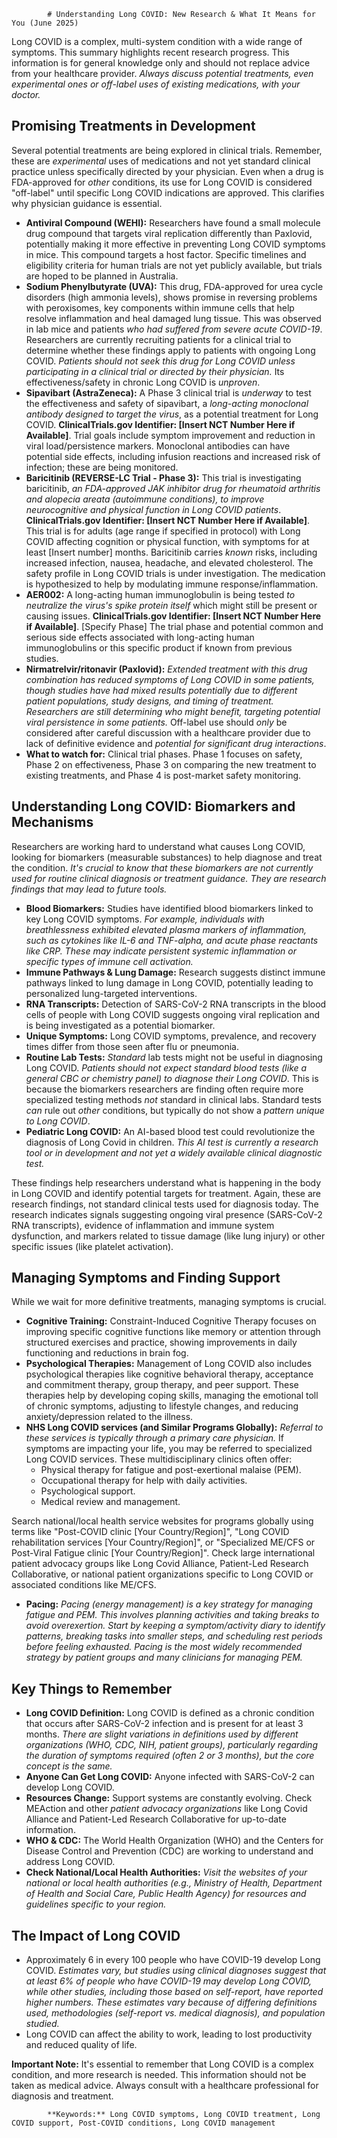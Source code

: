 
            # Understanding Long COVID: New Research & What It Means for You (June 2025)

Long COVID is a complex, multi-system condition with a wide range of symptoms. This summary highlights recent research progress. This information is for general knowledge only and should not replace advice from your healthcare provider. *Always discuss potential treatments, even experimental ones or off-label uses of existing medications, with your doctor.*

## Promising Treatments in Development

Several potential treatments are being explored in clinical trials. Remember, these are *experimental* uses of medications and not yet standard clinical practice unless specifically directed by your physician. Even when a drug is FDA-approved for *other* conditions, its use for Long COVID is considered "off-label" until specific Long COVID indications are approved. This clarifies why physician guidance is essential.

*   **Antiviral Compound (WEHI):** Researchers have found a small molecule drug compound that targets viral replication differently than Paxlovid, potentially making it more effective in preventing Long COVID symptoms in mice. This compound targets a host factor. Specific timelines and eligibility criteria for human trials are not yet publicly available, but trials are hoped to be planned in Australia.
*   **Sodium Phenylbutyrate (UVA):** This drug, FDA-approved for urea cycle disorders (high ammonia levels), shows promise in reversing problems with peroxisomes, key components within immune cells that help resolve inflammation and heal damaged lung tissue. This was observed in lab mice and patients *who had suffered from severe acute COVID-19*. Researchers are currently recruiting patients for a clinical trial to determine whether these findings apply to patients with ongoing Long COVID. *Patients should not seek this drug for Long COVID unless participating in a clinical trial or directed by their physician.* Its effectiveness/safety in chronic Long COVID is *unproven*.
*   **Sipavibart (AstraZeneca):** A Phase 3 clinical trial is *underway* to test the effectiveness and safety of sipavibart, a *long-acting monoclonal antibody designed to target the virus*, as a potential treatment for Long COVID. **ClinicalTrials.gov Identifier: [Insert NCT Number Here if Available]**. Trial goals include symptom improvement and reduction in viral load/persistence markers. Monoclonal antibodies can have potential side effects, including infusion reactions and increased risk of infection; these are being monitored.
*   **Baricitinib (REVERSE-LC Trial - Phase 3):** This trial is investigating baricitinib, *an FDA-approved JAK inhibitor drug for rheumatoid arthritis and alopecia areata (autoimmune conditions), to improve neurocognitive and physical function in Long COVID patients*. **ClinicalTrials.gov Identifier: [Insert NCT Number Here if Available]**. This trial is for adults (age range if specified in protocol) with Long COVID affecting cognition or physical function, with symptoms for at least [Insert number] months. Baricitinib carries *known* risks, including increased infection, nausea, headache, and elevated cholesterol. The safety profile in Long COVID trials is under investigation. The medication is hypothesized to help by modulating immune response/inflammation.
*   **AER002:** A long-acting human immunoglobulin is being tested *to neutralize the virus's spike protein itself* which might still be present or causing issues. **ClinicalTrials.gov Identifier: [Insert NCT Number Here if Available]**. [Specify Phase] The trial phase and potential common and serious side effects associated with long-acting human immunoglobulins or this specific product if known from previous studies.
*   **Nirmatrelvir/ritonavir (Paxlovid):** *Extended treatment with this drug combination has reduced symptoms of Long COVID in some patients, though studies have had mixed results potentially due to different patient populations, study designs, and timing of treatment. Researchers are still determining who might benefit, targeting potential viral persistence in some patients.* Off-label use should *only* be considered after careful discussion with a healthcare provider due to lack of definitive evidence and *potential for significant drug interactions*.
*   **What to watch for:** Clinical trial phases. Phase 1 focuses on safety, Phase 2 on effectiveness, Phase 3 on comparing the new treatment to existing treatments, and Phase 4 is post-market safety monitoring.

## Understanding Long COVID: Biomarkers and Mechanisms

Researchers are working hard to understand what causes Long COVID, looking for biomarkers (measurable substances) to help diagnose and treat the condition. *It's crucial to know that these biomarkers are not currently used for routine clinical diagnosis or treatment guidance. They are research findings that may lead to future tools.*

*   **Blood Biomarkers:** Studies have identified blood biomarkers linked to key Long COVID symptoms. *For example, individuals with breathlessness exhibited elevated plasma markers of inflammation, such as cytokines like IL-6 and TNF-alpha, and acute phase reactants like CRP. These may indicate persistent systemic inflammation or specific types of immune cell activation.*
*   **Immune Pathways & Lung Damage:** Research suggests distinct immune pathways linked to lung damage in Long COVID, potentially leading to personalized lung-targeted interventions.
*   **RNA Transcripts:** Detection of SARS-CoV-2 RNA transcripts in the blood cells of people with Long COVID suggests ongoing viral replication and is being investigated as a potential biomarker.
*   **Unique Symptoms:** Long COVID symptoms, prevalence, and recovery times differ from those seen after flu or pneumonia.
*   **Routine Lab Tests:** *Standard* lab tests might not be useful in diagnosing Long COVID. *Patients should not expect standard blood tests (like a general CBC or chemistry panel) to diagnose their Long COVID*. This is because the biomarkers researchers are finding often require more specialized testing methods *not* standard in clinical labs. Standard tests *can* rule out *other* conditions, but typically do not show a *pattern unique to Long COVID*.
*   **Pediatric Long COVID:** An AI-based blood test could revolutionize the diagnosis of Long Covid in children. *This AI test is currently a research tool or in development and not yet a widely available clinical diagnostic test.*

These findings help researchers understand what is happening in the body in Long COVID and identify potential targets for treatment. Again, these are research findings, not standard clinical tests used for diagnosis today. The research indicates signals suggesting ongoing viral presence (SARS-CoV-2 RNA transcripts), evidence of inflammation and immune system dysfunction, and markers related to tissue damage (like lung injury) or other specific issues (like platelet activation).

## Managing Symptoms and Finding Support

While we wait for more definitive treatments, managing symptoms is crucial.

*   **Cognitive Training:** Constraint-Induced Cognitive Therapy focuses on improving specific cognitive functions like memory or attention through structured exercises and practice, showing improvements in daily functioning and reductions in brain fog.
*   **Psychological Therapies:** Management of Long COVID also includes psychological therapies like cognitive behavioral therapy, acceptance and commitment therapy, group therapy, and peer support. These therapies help by developing coping skills, managing the emotional toll of chronic symptoms, adjusting to lifestyle changes, and reducing anxiety/depression related to the illness.
*   **NHS Long COVID services (and Similar Programs Globally):** *Referral to these services is typically through a primary care physician.* If symptoms are impacting your life, you may be referred to specialized Long COVID services. These multidisciplinary clinics often offer:
    *   Physical therapy for fatigue and post-exertional malaise (PEM).
    *   Occupational therapy for help with daily activities.
    *   Psychological support.
    *   Medical review and management.

Search national/local health service websites for programs globally using terms like "Post-COVID clinic [Your Country/Region]", "Long COVID rehabilitation services [Your Country/Region]", or "Specialized ME/CFS or Post-Viral Fatigue clinic [Your Country/Region]". Check large international patient advocacy groups like Long Covid Alliance, Patient-Led Research Collaborative, or national patient organizations specific to Long COVID or associated conditions like ME/CFS.
*   **Pacing:** *Pacing (energy management) is a key strategy for managing fatigue and PEM. This involves planning activities and taking breaks to avoid overexertion. Start by keeping a symptom/activity diary to identify patterns, breaking tasks into smaller steps, and scheduling rest periods *before* feeling exhausted. Pacing is the most widely recommended strategy by patient groups and many clinicians for managing PEM.*

## Key Things to Remember

*   **Long COVID Definition:** Long COVID is defined as a chronic condition that occurs after SARS-CoV-2 infection and is present for at least 3 months. *There are slight variations in definitions used by different organizations (WHO, CDC, NIH, patient groups), particularly regarding the duration of symptoms required (often 2 or 3 months), but the core concept is the same.*
*   **Anyone Can Get Long COVID:** Anyone infected with SARS-CoV-2 can develop Long COVID.
*   **Resources Change:** Support systems are constantly evolving. Check MEAction and other *patient advocacy organizations* like Long Covid Alliance and Patient-Led Research Collaborative for up-to-date information.
*   **WHO & CDC:** The World Health Organization (WHO) and the Centers for Disease Control and Prevention (CDC) are working to understand and address Long COVID.
*   **Check National/Local Health Authorities:** *Visit the websites of your national or local health authorities (e.g., Ministry of Health, Department of Health and Social Care, Public Health Agency) for resources and guidelines specific to your region.*

## The Impact of Long COVID

*   Approximately 6 in every 100 people who have COVID-19 develop Long COVID. *Estimates vary, but studies using clinical diagnoses suggest that at least 6% of people who have COVID-19 may develop Long COVID, while other studies, including those based on self-report, have reported higher numbers. These estimates vary because of differing definitions used, methodologies (self-report vs. medical diagnosis), and population studied.*
*   Long COVID can affect the ability to work, leading to lost productivity and reduced quality of life.

**Important Note:** It's essential to remember that Long COVID is a complex condition, and more research is needed. This information should not be taken as medical advice. Always consult with a healthcare professional for diagnosis and treatment.

            **Keywords:** Long COVID symptoms, Long COVID treatment, Long COVID support, Post-COVID conditions, Long COVID management
            
